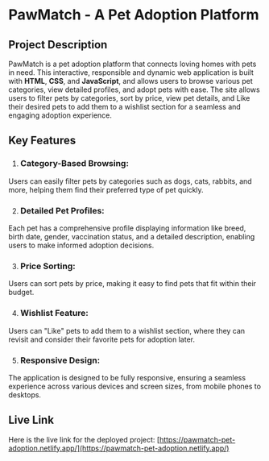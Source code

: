 # PawMatch - A Pet Adoption Platform

## Project Description
PawMatch is a pet adoption platform that connects loving homes with pets in need. This interactive, responsible and dynamic web application is built with **HTML**, **CSS**, and **JavaScript**, and allows users to browse various pet categories, view detailed profiles, and adopt pets with ease. The site allows users to filter pets by categories, sort by price, view pet details, and Like their desired pets to add them to a wishlist section for a seamless and engaging adoption experience.

## Key Features
1. ### Category-Based Browsing: 
Users can easily filter pets by categories such as dogs, cats, rabbits, and more, helping them find their preferred type of pet quickly.

2. ### Detailed Pet Profiles:
Each pet has a comprehensive profile displaying information like breed, birth date, gender, vaccination status, and a detailed description, enabling users to make informed adoption decisions.

3. ### Price Sorting:
Users can sort pets by price, making it easy to find pets that fit within their budget.

4. ### Wishlist Feature:
Users can "Like" pets to add them to a wishlist section, where they can revisit and consider their favorite pets for adoption later.

5. ### Responsive Design:
The application is designed to be fully responsive, ensuring a seamless experience across various devices and screen sizes, from mobile phones to desktops.

## Live Link
Here is the live link for the deployed project: [https://pawmatch-pet-adoption.netlify.app/](https://pawmatch-pet-adoption.netlify.app/)
